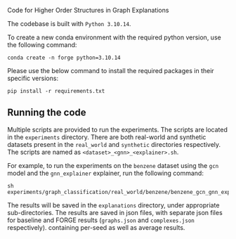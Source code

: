 Code for Higher Order Structures in Graph Explanations

The codebase is built with `Python 3.10.14`.

To create a new conda environment with the required python version, use the following command:
```
conda create -n forge python=3.10.14
```

Please use the below command to install the required packages in their specific versions:
```
pip install -r requirements.txt
```

## Running the code
Multiple scripts are provided to run the experiments. The scripts are located in the `experiments` directory. There are both real-world and synthetic datasets present in the `real_world` and `synthetic` directories respectively. The scripts are named as `<dataset>_<gnn>_<explainer>.sh`.

For example, to run the experiments on the `benzene` dataset using the `gcn` model and the `gnn_explainer` explainer, run the following command:
```
sh experiments/graph_classification/real_world/benzene/benzene_gcn_gnn_explainer.sh
```

The results will be saved in the `explanations` directory, under appropriate sub-directories. The results are saved in json files, with separate json files for baseline and FORGE results (`graphs.json` and `complexes.json` respectively). containing per-seed as well as average results.

